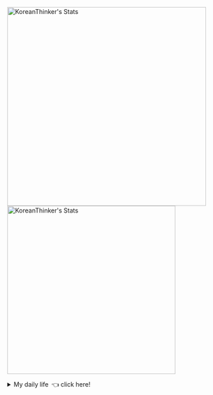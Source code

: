 <p  >
  <a target="_blank" href="https://github-readme-stats.vercel.app/api/wakatime?username=KoreanThinker&layout=compact&theme=dark&hide_border=true&langs_count=32" >
    <img width="455px"  src="https://github-readme-stats.vercel.app/api/wakatime?username=KoreanThinker&layout=compact&theme=dark&hide_border=true&langs_count=6" alt="KoreanThinker's Stats" /> 
  </a>
    <img width="385px" src="https://github-readme-stats.vercel.app/api?username=KoreanThinker&theme=dark&hide_border=true&count_private=true" alt="KoreanThinker's Stats" />
</p>
<details>
<summary>My daily life 👈 click here!</summary>
 
    
<!--START_SECTION:waka-->
**I'm a Night 🦉** 

```text
🌞 Morning    17 commits     ░░░░░░░░░░░░░░░░░░░░░░░░░   1.6% 
🌆 Daytime    353 commits    ████████░░░░░░░░░░░░░░░░░   33.27% 
🌃 Evening    593 commits    ██████████████░░░░░░░░░░░   55.89% 
🌙 Night      98 commits     ██░░░░░░░░░░░░░░░░░░░░░░░   9.24%

```
📅 **I'm Most Productive on Wednesday** 

```text
Monday       174 commits    ████░░░░░░░░░░░░░░░░░░░░░   16.4% 
Tuesday      165 commits    ████░░░░░░░░░░░░░░░░░░░░░   15.55% 
Wednesday    177 commits    ████░░░░░░░░░░░░░░░░░░░░░   16.68% 
Thursday     176 commits    ████░░░░░░░░░░░░░░░░░░░░░   16.59% 
Friday       153 commits    ███░░░░░░░░░░░░░░░░░░░░░░   14.42% 
Saturday     120 commits    ██░░░░░░░░░░░░░░░░░░░░░░░   11.31% 
Sunday       96 commits     ██░░░░░░░░░░░░░░░░░░░░░░░   9.05%

```


📊 **This Week I Spent My Time On** 

```text
⌚︎ Time Zone: Asia/Seoul

🐱‍💻 Projects: 
gilberto                 9 hrs 20 mins       █████████████████░░░░░░░░   68.52% 
pires                    3 hrs 34 mins       ██████░░░░░░░░░░░░░░░░░░░   26.24% 
homepage                 42 mins             █░░░░░░░░░░░░░░░░░░░░░░░░   5.24%

```


 Last Updated on 10/10/2021
<!--END_SECTION:waka-->
</details>
